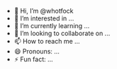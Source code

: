 - 👋 Hi, I’m @whotfock
- 👀 I’m interested in ...
- 🌱 I’m currently learning ...
- 💞️ I’m looking to collaborate on ...
- 📫 How to reach me ...
- 😄 Pronouns: ...
- ⚡ Fun fact: ...

<!---
whotfock/whotfock is a ✨ special ✨ repository because its `README.md` (this file) appears on your GitHub profile.
You can click the Preview link to take a look at your changes.
--->
